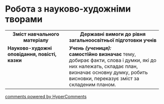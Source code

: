 <div id="hypercomments_widget" class="js-hypercomments-widget invisible"></div>

# Робота з науково-художніми творами

<table>
  <tr>
    <td width="40%" align="center"><b>Зміст навчального матеріалу<b></td>
    <td width="60%" align="center"><b>Державні вимоги до рівня загальноосвітньої підготовки учнів</b></td>
  </tr>
  <tr>
    <td width="40%" style="vertical-align:top !important;">
<b>Науково-художні оповідання, повісті, казки</b></td>
    <td width="60%" style="vertical-align:top !important;">
<i><b>Учень (учениця):</b></i><br>
<b>самостійно визначає</b> тему, добирає факти, слова і думки, які до них належать, складає план, визначає основну думку, робить висновки, переказує зміст за складеним планом.</td>
  </tr>
</table>

<div class="js-hypercomments-container">
<a href="http://hypercomments.com" class="hc-link" title="comments widget">comments powered by HyperComments</a>
</div>